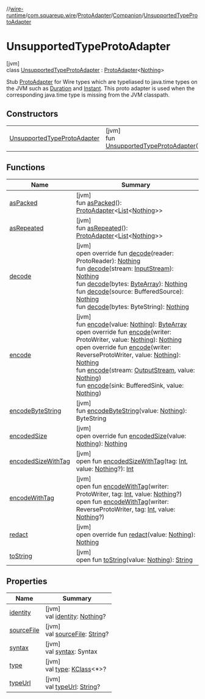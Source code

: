 //[wire-runtime](../../../../../index.md)/[com.squareup.wire](../../../index.md)/[ProtoAdapter](../../index.md)/[Companion](../index.md)/[UnsupportedTypeProtoAdapter](index.md)

# UnsupportedTypeProtoAdapter

[jvm]\
class [UnsupportedTypeProtoAdapter](index.md) : [ProtoAdapter](../../index.md)&lt;[Nothing](https://kotlinlang.org/api/latest/jvm/stdlib/kotlin/-nothing/index.html)&gt; 

Stub [ProtoAdapter](../../index.md) for Wire types which are typeliased to java.time types on the JVM such as [Duration](../../../-duration/index.md) and [Instant](../../../-instant/index.md). This proto adapter is used when the corresponding java.time type is missing from the JVM classpath.

## Constructors

| | |
|---|---|
| [UnsupportedTypeProtoAdapter](-unsupported-type-proto-adapter.md) | [jvm]<br>fun [UnsupportedTypeProtoAdapter](-unsupported-type-proto-adapter.md)() |

## Functions

| Name | Summary |
|---|---|
| [asPacked](../../as-packed.md) | [jvm]<br>fun [asPacked](../../as-packed.md)(): [ProtoAdapter](../../index.md)&lt;[List](https://kotlinlang.org/api/latest/jvm/stdlib/kotlin.collections/-list/index.html)&lt;[Nothing](https://kotlinlang.org/api/latest/jvm/stdlib/kotlin/-nothing/index.html)&gt;&gt; |
| [asRepeated](../../as-repeated.md) | [jvm]<br>fun [asRepeated](../../as-repeated.md)(): [ProtoAdapter](../../index.md)&lt;[List](https://kotlinlang.org/api/latest/jvm/stdlib/kotlin.collections/-list/index.html)&lt;[Nothing](https://kotlinlang.org/api/latest/jvm/stdlib/kotlin/-nothing/index.html)&gt;&gt; |
| [decode](decode.md) | [jvm]<br>open override fun [decode](decode.md)(reader: ProtoReader): [Nothing](https://kotlinlang.org/api/latest/jvm/stdlib/kotlin/-nothing/index.html)<br>fun [decode](../../decode.md)(stream: [InputStream](https://docs.oracle.com/javase/8/docs/api/java/io/InputStream.html)): [Nothing](https://kotlinlang.org/api/latest/jvm/stdlib/kotlin/-nothing/index.html)<br>fun [decode](../../decode.md)(bytes: [ByteArray](https://kotlinlang.org/api/latest/jvm/stdlib/kotlin/-byte-array/index.html)): [Nothing](https://kotlinlang.org/api/latest/jvm/stdlib/kotlin/-nothing/index.html)<br>fun [decode](../../decode.md)(source: BufferedSource): [Nothing](https://kotlinlang.org/api/latest/jvm/stdlib/kotlin/-nothing/index.html)<br>fun [decode](../../decode.md)(bytes: ByteString): [Nothing](https://kotlinlang.org/api/latest/jvm/stdlib/kotlin/-nothing/index.html) |
| [encode](index.md#-451862368%2FFunctions%2F1823866683) | [jvm]<br>fun [encode](index.md#-451862368%2FFunctions%2F1823866683)(value: [Nothing](https://kotlinlang.org/api/latest/jvm/stdlib/kotlin/-nothing/index.html)): [ByteArray](https://kotlinlang.org/api/latest/jvm/stdlib/kotlin/-byte-array/index.html)<br>open override fun [encode](encode.md)(writer: ProtoWriter, value: [Nothing](https://kotlinlang.org/api/latest/jvm/stdlib/kotlin/-nothing/index.html)): [Nothing](https://kotlinlang.org/api/latest/jvm/stdlib/kotlin/-nothing/index.html)<br>open override fun [encode](encode.md)(writer: ReverseProtoWriter, value: [Nothing](https://kotlinlang.org/api/latest/jvm/stdlib/kotlin/-nothing/index.html)): [Nothing](https://kotlinlang.org/api/latest/jvm/stdlib/kotlin/-nothing/index.html)<br>fun [encode](index.md#-1563320484%2FFunctions%2F1823866683)(stream: [OutputStream](https://docs.oracle.com/javase/8/docs/api/java/io/OutputStream.html), value: [Nothing](https://kotlinlang.org/api/latest/jvm/stdlib/kotlin/-nothing/index.html))<br>fun [encode](index.md#1486071995%2FFunctions%2F1823866683)(sink: BufferedSink, value: [Nothing](https://kotlinlang.org/api/latest/jvm/stdlib/kotlin/-nothing/index.html)) |
| [encodeByteString](index.md#626486119%2FFunctions%2F1823866683) | [jvm]<br>fun [encodeByteString](index.md#626486119%2FFunctions%2F1823866683)(value: [Nothing](https://kotlinlang.org/api/latest/jvm/stdlib/kotlin/-nothing/index.html)): ByteString |
| [encodedSize](encoded-size.md) | [jvm]<br>open override fun [encodedSize](encoded-size.md)(value: [Nothing](https://kotlinlang.org/api/latest/jvm/stdlib/kotlin/-nothing/index.html)): [Nothing](https://kotlinlang.org/api/latest/jvm/stdlib/kotlin/-nothing/index.html) |
| [encodedSizeWithTag](index.md#-832141005%2FFunctions%2F1823866683) | [jvm]<br>open fun [encodedSizeWithTag](index.md#-832141005%2FFunctions%2F1823866683)(tag: [Int](https://kotlinlang.org/api/latest/jvm/stdlib/kotlin/-int/index.html), value: [Nothing](https://kotlinlang.org/api/latest/jvm/stdlib/kotlin/-nothing/index.html)?): [Int](https://kotlinlang.org/api/latest/jvm/stdlib/kotlin/-int/index.html) |
| [encodeWithTag](index.md#-754100352%2FFunctions%2F1823866683) | [jvm]<br>open fun [encodeWithTag](index.md#-754100352%2FFunctions%2F1823866683)(writer: ProtoWriter, tag: [Int](https://kotlinlang.org/api/latest/jvm/stdlib/kotlin/-int/index.html), value: [Nothing](https://kotlinlang.org/api/latest/jvm/stdlib/kotlin/-nothing/index.html)?)<br>open fun [encodeWithTag](index.md#-2018553612%2FFunctions%2F1823866683)(writer: ReverseProtoWriter, tag: [Int](https://kotlinlang.org/api/latest/jvm/stdlib/kotlin/-int/index.html), value: [Nothing](https://kotlinlang.org/api/latest/jvm/stdlib/kotlin/-nothing/index.html)?) |
| [redact](redact.md) | [jvm]<br>open override fun [redact](redact.md)(value: [Nothing](https://kotlinlang.org/api/latest/jvm/stdlib/kotlin/-nothing/index.html)): [Nothing](https://kotlinlang.org/api/latest/jvm/stdlib/kotlin/-nothing/index.html) |
| [toString](index.md#-1033487030%2FFunctions%2F1823866683) | [jvm]<br>open fun [toString](index.md#-1033487030%2FFunctions%2F1823866683)(value: [Nothing](https://kotlinlang.org/api/latest/jvm/stdlib/kotlin/-nothing/index.html)): [String](https://kotlinlang.org/api/latest/jvm/stdlib/kotlin/-string/index.html) |

## Properties

| Name | Summary |
|---|---|
| [identity](../../identity.md) | [jvm]<br>val [identity](../../identity.md): [Nothing](https://kotlinlang.org/api/latest/jvm/stdlib/kotlin/-nothing/index.html)? |
| [sourceFile](../../source-file.md) | [jvm]<br>val [sourceFile](../../source-file.md): [String](https://kotlinlang.org/api/latest/jvm/stdlib/kotlin/-string/index.html)? |
| [syntax](../../syntax.md) | [jvm]<br>val [syntax](../../syntax.md): Syntax |
| [type](../../type.md) | [jvm]<br>val [type](../../type.md): [KClass](https://kotlinlang.org/api/latest/jvm/stdlib/kotlin.reflect/-k-class/index.html)&lt;*&gt;? |
| [typeUrl](../../type-url.md) | [jvm]<br>val [typeUrl](../../type-url.md): [String](https://kotlinlang.org/api/latest/jvm/stdlib/kotlin/-string/index.html)? |
